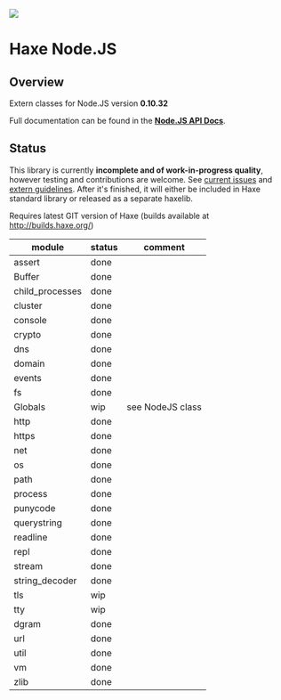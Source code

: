 ![](http://i.imgur.com/J45iTOy.png)
# Haxe Node.JS

## Overview

Extern classes for Node.JS version **0.10.32**

Full documentation can be found in the **[Node.JS API Docs](http://nodejs.org/api/index.html)**.

## Status

This library is currently **incomplete and of work-in-progress quality**, however testing and contributions are welcome. See [current issues](https://github.com/HaxeFoundation/hxnodejs/issues) and [extern guidelines](https://github.com/HaxeFoundation/hxnodejs/blob/master/HOWTO.md). After it's finished, it will either be included in Haxe standard library or released as a separate haxelib.

Requires latest GIT version of Haxe (builds available at http://builds.haxe.org/)

| module            | status | comment                  |
|-------------------|--------|--------------------------|
| assert            | done   |                          |
| Buffer            | done   |                          |
| child_processes   | done   |                          |
| cluster           | done   |                          |
| console           | done   |                          |
| crypto            | done   |                          |
| dns               | done   |                          |
| domain            | done   |                          |
| events            | done   |                          |
| fs                | done   |                          |
| Globals           | wip    | see NodeJS class         |
| http              | done   |                          |
| https             | done   |                          |
| net               | done   |                          |
| os                | done   |                          |
| path              | done   |                          |
| process           | done   |                          |
| punycode          | done   |                          |
| querystring       | done   |                          |
| readline          | done   |                          |
| repl              | done   |                          |
| stream            | done   |                          |
| string_decoder    | done   |                          |
| tls               | wip    |                          |
| tty               | wip    |                          |
| dgram             | done   |                          |
| url               | done   |                          |
| util              | done   |                          |
| vm                | done   |                          |
| zlib              | done   |                          |
